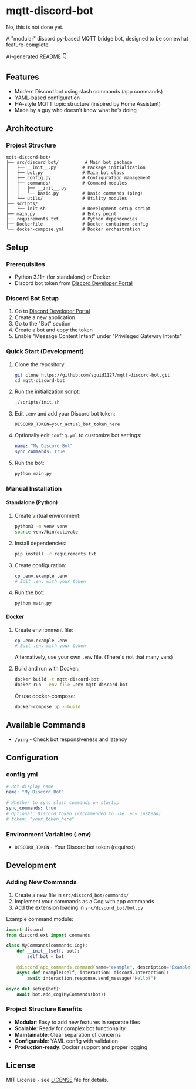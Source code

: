 # mqtt-discord-bot

No, this is not done yet.

A "modular" discord.py-based MQTT bridge bot, designed to be somewhat feature-complete.

AI-generated README 👇

## Features

- Modern Discord bot using slash commands (app commands)
- YAML-based configuration
- HA-style MQTT topic structure (inspired by Home Assistant)
- Made by a guy who doesn't know what he's doing

## Architecture

### Project Structure

```
mqtt-discord-bot/
├── src/discord_bot/          # Main bot package
│   ├── __init__.py          # Package initialization
│   ├── bot.py               # Main bot class
│   ├── config.py            # Configuration management
│   ├── commands/            # Command modules
│   │   ├── __init__.py
│   │   └── basic.py         # Basic commands (ping)
│   └── utils/               # Utility modules
├── scripts/
│   └── init.sh              # Development setup script
├── main.py                  # Entry point
├── requirements.txt         # Python dependencies
├── Dockerfile               # Docker container config
└── docker-compose.yml       # Docker orchestration
```

## Setup

### Prerequisites

- Python 3.11+ (for standalone) or Docker
- Discord bot token from [Discord Developer Portal](https://discord.com/developers/applications)

### Discord Bot Setup

1. Go to [Discord Developer Portal](https://discord.com/developers/applications)
2. Create a new application
3. Go to the "Bot" section
4. Create a bot and copy the token
5. Enable "Message Content Intent" under "Privileged Gateway Intents"

### Quick Start (Development)

1. Clone the repository:

   ```bash
   git clone https://github.com/squid1127/mqtt-discord-bot.git
   cd mqtt-discord-bot
   ```

2. Run the initialization script:

   ```bash
   ./scripts/init.sh
   ```

3. Edit `.env` and add your Discord bot token:

   ```env
   DISCORD_TOKEN=your_actual_bot_token_here
   ```

4. Optionally edit `config.yml` to customize bot settings:

   ```yaml
   name: "My Discord Bot"
   sync_commands: true
   ```

5. Run the bot:
   ```bash
   python main.py
   ```

### Manual Installation

#### Standalone (Python)

1. Create virtual environment:

   ```bash
   python3 -m venv venv
   source venv/bin/activate
   ```

2. Install dependencies:

   ```bash
   pip install -r requirements.txt
   ```

3. Create configuration:

   ```bash
   cp .env.example .env
   # Edit .env with your token
   ```

4. Run the bot:
   ```bash
   python main.py
   ```

#### Docker

1. Create environment file:

   ```bash
   cp .env.example .env
   # Edit .env with your token
   ```

   Alternatively, use your own `.env` file. (There's not that many vars)

2. Build and run with Docker:

   ```bash
   docker build -t mqtt-discord-bot .
   docker run --env-file .env mqtt-discord-bot
   ```

   Or use docker-compose:

   ```bash
   docker-compose up --build
   ```

## Available Commands

- `/ping` - Check bot responsiveness and latency

## Configuration

### config.yml

```yaml
# Bot display name
name: "My Discord Bot"

# Whether to sync slash commands on startup
sync_commands: true
# Optional: Discord token (recommended to use .env instead)
# token: "your_token_here"
```

### Environment Variables (.env)

- `DISCORD_TOKEN` - Your Discord bot token (required)

## Development

### Adding New Commands

1. Create a new file in `src/discord_bot/commands/`
2. Implement your commands as a Cog with app commands
3. Add the extension loading in `src/discord_bot/bot.py`

Example command module:

```python
import discord
from discord.ext import commands

class MyCommands(commands.Cog):
    def __init__(self, bot):
        self.bot = bot

    @discord.app_commands.command(name="example", description="Example command")
    async def example(self, interaction: discord.Interaction):
        await interaction.response.send_message("Hello!")

async def setup(bot):
    await bot.add_cog(MyCommands(bot))
```

### Project Structure Benefits

- **Modular**: Easy to add new features in separate files
- **Scalable**: Ready for complex bot functionality
- **Maintainable**: Clear separation of concerns
- **Configurable**: YAML config with validation
- **Production-ready**: Docker support and proper logging

## License

MIT License - see [LICENSE](LICENSE) file for details.
